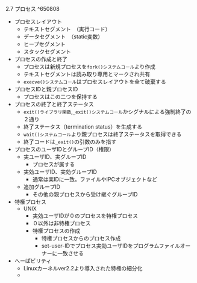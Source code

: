2.7 プロセス ^650808
- プロセスレイアウト
	- テキストセグメント　（実行コード）
	- データセグメント　（static変数）
	- ヒープセグメント
	- スタックセグメント
- プロセスの作成と終了
	- プロセスは新規プロセスを`fork()システムコール`より作成
	- テキストセグメントは読み取り専用とマークされ共有
	- `execve()システムコール`はプロセスレイアウトを全て破棄する
- プロセスIDと親プロセスID
	- プロセスはこの二つを保持する
- プロセスの終了と終了ステータス
	- `exit()ライブラリ関数`,`_exit()システムコール`かシグナルによる強制終了の２通り
	- 終了ステータス（termination status）を生成する
	- `wait()システムコール`より親プロセスは終了ステータスを取得できる
	-  終了コードは`_exit()`の引数のみを指す
- プロセスのユーザIDとグループID（権限）
	- 実ユーザID、実グループID
		- プロセスが属する
	- 実効ユーザID、実効グループID
		- 通常は実IDに一致。ファイルやIPCオブジェクトなど
	- 追加グループID
		- その他の親プロセスから受け継ぐグループID
- 特権プロセス
	- UNIX
		- 実効ユーザIDが０のプロセスを特権プロセス
		- ０以外は非特権プロセス
		- 特権プロセスの作成
			- 特権プロセスからのプロセス作成
			- set-user-IDでプロセス実効ユーザIDをプログラムファイルオーナーに一致させる
- へーぱビリティ
	- Linuxカーネルver2.2より導入された特権の細分化
	- 